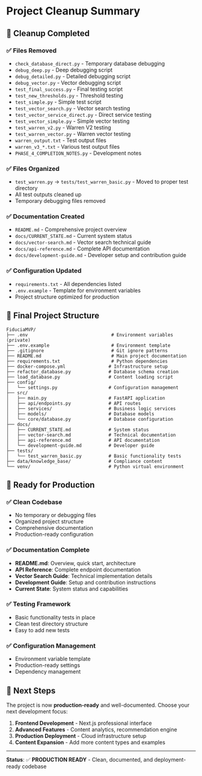 # Project Cleanup Summary

## 🧹 **Cleanup Completed**

### **✅ Files Removed**
- `check_database_direct.py` - Temporary database debugging
- `debug_deep.py` - Deep debugging script
- `debug_detailed.py` - Detailed debugging script  
- `debug_vector.py` - Vector debugging script
- `test_final_success.py` - Final testing script
- `test_new_thresholds.py` - Threshold testing
- `test_simple.py` - Simple test script
- `test_vector_search.py` - Vector search testing
- `test_vector_service_direct.py` - Direct service testing
- `test_vector_simple.py` - Simple vector testing
- `test_warren_v2.py` - Warren V2 testing
- `test_warren_vector.py` - Warren vector testing
- `warren_output.txt` - Test output files
- `warren_v3_*.txt` - Various test output files
- `PHASE_4_COMPLETION_NOTES.py` - Development notes

### **✅ Files Organized**
- `test_warren.py` → `tests/test_warren_basic.py` - Moved to proper test directory
- All test outputs cleaned up
- Temporary debugging files removed

### **✅ Documentation Created**
- `README.md` - Comprehensive project overview
- `docs/CURRENT_STATE.md` - Current system status
- `docs/vector-search.md` - Vector search technical guide
- `docs/api-reference.md` - Complete API documentation  
- `docs/development-guide.md` - Developer setup and contribution guide

### **✅ Configuration Updated**
- `requirements.txt` - All dependencies listed
- `.env.example` - Template for environment variables
- Project structure optimized for production

## 🎯 **Final Project Structure**

```
FiduciaMVP/
├── .env                               # Environment variables (private)
├── .env.example                       # Environment template
├── .gitignore                         # Git ignore patterns
├── README.md                          # Main project documentation
├── requirements.txt                   # Python dependencies
├── docker-compose.yml                # Infrastructure setup
├── refactor_database.py              # Database schema creation
├── load_database.py                  # Content loading script
├── config/
│   └── settings.py                   # Configuration management
├── src/
│   ├── main.py                       # FastAPI application
│   ├── api/endpoints.py              # API routes
│   ├── services/                     # Business logic services
│   ├── models/                       # Database models
│   └── core/database.py              # Database configuration
├── docs/
│   ├── CURRENT_STATE.md              # System status
│   ├── vector-search.md              # Technical documentation
│   ├── api-reference.md              # API documentation
│   └── development-guide.md          # Developer guide
├── tests/
│   └── test_warren_basic.py          # Basic functionality tests
├── data/knowledge_base/              # Compliance content
└── venv/                             # Python virtual environment
```

## 🚀 **Ready for Production**

### **✅ Clean Codebase**
- No temporary or debugging files
- Organized project structure
- Comprehensive documentation
- Production-ready configuration

### **✅ Documentation Complete**
- **README.md**: Overview, quick start, architecture
- **API Reference**: Complete endpoint documentation
- **Vector Search Guide**: Technical implementation details
- **Development Guide**: Setup and contribution instructions
- **Current State**: System status and capabilities

### **✅ Testing Framework**
- Basic functionality tests in place
- Clean test directory structure
- Easy to add new tests

### **✅ Configuration Management**
- Environment variable template
- Production-ready settings
- Dependency management

## 🎯 **Next Steps**

The project is now **production-ready** and well-documented. Choose your next development focus:

1. **Frontend Development** - Next.js professional interface
2. **Advanced Features** - Content analytics, recommendation engine  
3. **Production Deployment** - Cloud infrastructure setup
4. **Content Expansion** - Add more content types and examples

---

**Status**: ✅ **PRODUCTION READY** - Clean, documented, and deployment-ready codebase
